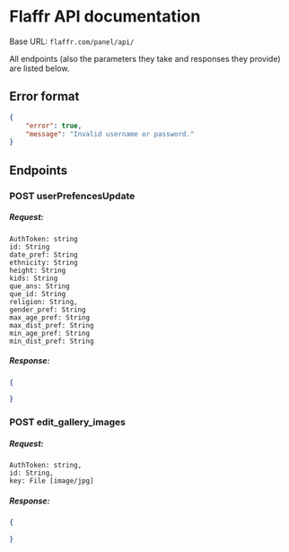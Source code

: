 # Flaffr API documentation
Base URL: `flaffr.com/panel/api/`

All endpoints (also the parameters they take and responses they provide) are listed below.

## Error format
```json
{
    "error": true,
    "message": "Invalid username or password."
}
```

## Endpoints

### POST userPrefencesUpdate
##### Request:
```
AuthToken: string
id: String
date_pref: String
ethnicity: String
height: String
kids: String
que_ans: String
que_id: String
religion: String,
gender_pref: String
max_age_pref: String
max_dist_pref: String
min_age_pref: String
min_dist_pref: String
```

##### Response:
```json
{
  
}
```

### POST edit_gallery_images
##### Request:
```
AuthToken: string,
id: String,
key: File [image/jpg]
```

##### Response:
```json
{
  
}
```
